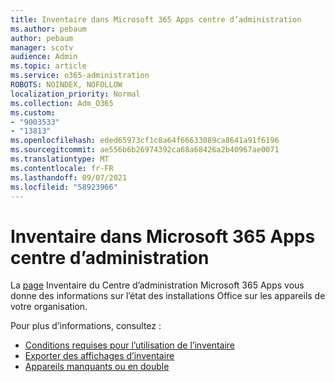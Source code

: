 ```yaml
---
title: Inventaire dans Microsoft 365 Apps centre d’administration
ms.author: pebaum
author: pebaum
manager: scotv
audience: Admin
ms.topic: article
ms.service: o365-administration
ROBOTS: NOINDEX, NOFOLLOW
localization_priority: Normal
ms.collection: Adm_O365
ms.custom:
- "9003533"
- "13813"
ms.openlocfilehash: eded65973cf1c8a64f66633089ca8641a91f6196
ms.sourcegitcommit: ae556b6b26974392ca68a68426a2b40967ae0071
ms.translationtype: MT
ms.contentlocale: fr-FR
ms.lasthandoff: 09/07/2021
ms.locfileid: "58923966"
---
```

# <a name="inventory-in-microsoft-365-apps-admin-center"></a>Inventaire dans Microsoft 365 Apps centre d’administration

La [page](https://docs.microsoft.com/deployoffice/admincenter/inventory) Inventaire du Centre d’administration Microsoft 365 Apps vous donne des informations sur l’état des installations Office sur les appareils de votre organisation. 

Pour plus d’informations, consultez :

- [Conditions requises pour l’utilisation de l’inventaire](https://docs.microsoft.com/deployoffice/admincenter/inventory#requirements-for-using-inventory)
- [Exporter des affichages d’inventaire](https://docs.microsoft.com/deployoffice/admincenter/inventory#export-inventory-views)
- [Appareils manquants ou en double](https://docs.microsoft.com/deployoffice/admincenter/inventory#missing-or-duplicate-devices)